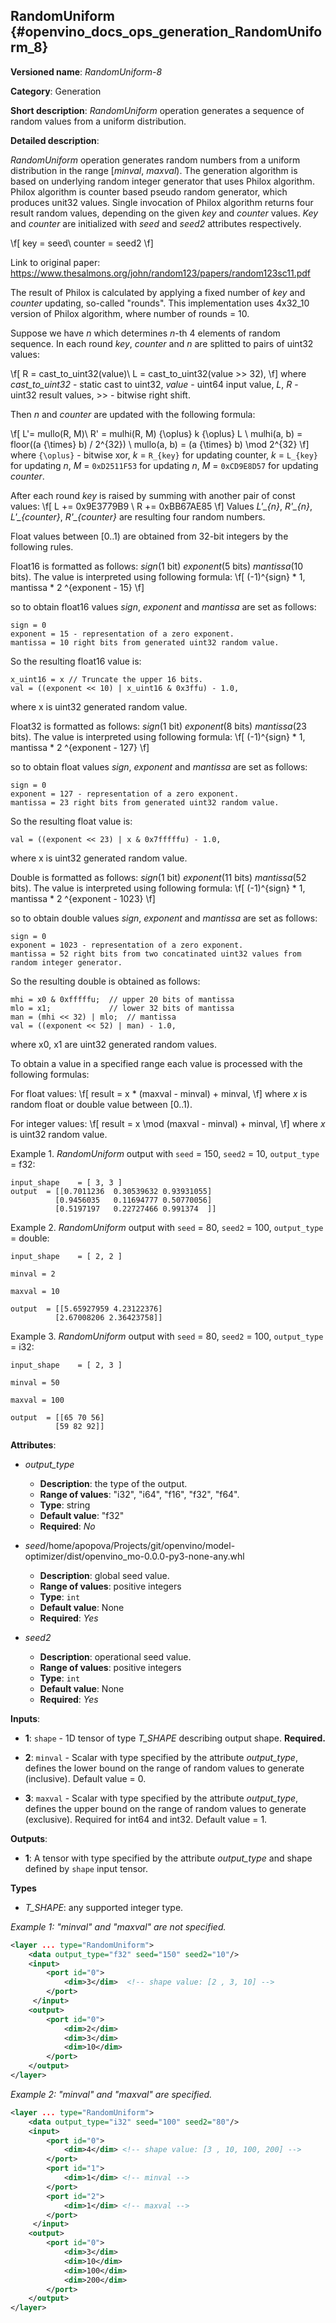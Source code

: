 ## RandomUniform <a name="RandomUniform"></a> {#openvino_docs_ops_generation_RandomUniform_8}

**Versioned name**: *RandomUniform-8*

**Category**: Generation

**Short description**: *RandomUniform* operation generates a sequence of random values from a uniform distribution.

**Detailed description**:

*RandomUniform* operation generates random numbers from a uniform distribution in the range [*minval*, *maxval*). The generation algorithm is based on underlying random integer generator that uses Philox algorithm. Philox algorithm is counter based pseudo random generator, which produces unit32 values. Single invocation of Philox algorithm returns four result random values, depending on the given *key* and *counter* values. *Key* and *counter* are initialized with *seed* and *seed2* attributes respectively.

\f[
key = seed\\
counter = seed2
\f]

Link to original paper: https://www.thesalmons.org/john/random123/papers/random123sc11.pdf

The result of Philox is calculated by applying a fixed number of *key* and *counter* updating, so-called "rounds". This implementation uses 4x32_10 version of Philox algorithm, where number of rounds = 10.

Suppose we have *n* which determines *n*-th 4 elements of random sequence.
In each round *key*, *counter* and *n* are splitted to pairs of uint32 values:

\f[
R = cast\_to\_uint32(value)\\
L = cast\_to\_uint32(value >> 32),
\f]
where *cast\_to\_uint32* - static cast to uint32, *value* - uint64 input value, *L*, *R* - uint32 result values, >> - bitwise right shift.

Then *n* and *counter* are updated with the following formula:

\f[
L'= mullo(R, M)\\
R' = mulhi(R, M) {\oplus} k {\oplus} L \\
mulhi(a, b) = floor((a {\times} b) / 2^{32}) \\
mullo(a, b) = (a {\times} b) \mod 2^{32}
\f]
where `{\oplus}` - bitwise xor, *k* = `R_{key}` for updating counter, *k* = `L_{key}` for updating *n*, *M* = `0xD2511F53` for updating *n*, *M* = `0xCD9E8D57` for updating *counter*.

After each round *key* is raised by summing with another pair of const values:
\f[
L += 0x9E3779B9 \\
R += 0xBB67AE85
\f]
Values *L'_{n}*, *R'_{n}*, *L'_{counter}*, *R'_{counter}* are resulting four random numbers.

Float values between [0..1) are obtained from 32-bit integers by the following rules.

Float16 is formatted as follows: *sign*(1 bit) *exponent*(5 bits) *mantissa*(10 bits). The value is interpreted using following formula:
\f[
(-1)^{sign} * 1, mantissa * 2 ^{exponent - 15}
\f]

so to obtain float16 values *sign*, *exponent* and *mantissa* are set as follows:
``` 
sign = 0
exponent = 15 - representation of a zero exponent.
mantissa = 10 right bits from generated uint32 random value.
``` 

So the resulting float16 value is:
``` 
x_uint16 = x // Truncate the upper 16 bits.
val = ((exponent << 10) | x_uint16 & 0x3ffu) - 1.0,
```
where x is uint32 generated random value.

Float32 is formatted as follows: *sign*(1 bit) *exponent*(8 bits) *mantissa*(23 bits). The value is interpreted using following formula:
\f[
(-1)^{sign} * 1, mantissa * 2 ^{exponent - 127}
\f]

so to obtain float values *sign*, *exponent* and *mantissa* are set as follows:
``` 
sign = 0
exponent = 127 - representation of a zero exponent.
mantissa = 23 right bits from generated uint32 random value.
``` 

So the resulting float value is:
``` 
val = ((exponent << 23) | x & 0x7fffffu) - 1.0,
```
where x is uint32 generated random value.

Double is formatted as follows: *sign*(1 bit) *exponent*(11 bits) *mantissa*(52 bits). The value is interpreted using following formula:
\f[
(-1)^{sign} * 1, mantissa * 2 ^{exponent - 1023}
\f]

so to obtain double values *sign*, *exponent* and *mantissa* are set as follows:
``` 
sign = 0
exponent = 1023 - representation of a zero exponent.
mantissa = 52 right bits from two concatinated uint32 values from random integer generator.
``` 

So the resulting double is obtained as follows:
``` 
mhi = x0 & 0xfffffu;  // upper 20 bits of mantissa
mlo = x1;             // lower 32 bits of mantissa
man = (mhi << 32) | mlo;  // mantissa
val = ((exponent << 52) | man) - 1.0,
```
where x0, x1 are uint32 generated random values.

To obtain a value in a specified range each value is processed with the following formulas:

For float values:
\f[
result = x * (maxval - minval) + minval,
\f]
where *x* is random float or double value between [0..1).

For integer values:
\f[
result = x \mod (maxval - minval) + minval,
\f]
where *x* is uint32 random value.


Example 1. *RandomUniform* output with `seed` = 150, `seed2` = 10, `output_type` = f32:

``` 
input_shape    = [ 3, 3 ]
output  = [[0.7011236  0.30539632 0.93931055]
          [0.9456035   0.11694777 0.50770056]
          [0.5197197   0.22727466 0.991374  ]]
```

Example 2. *RandomUniform* output with `seed` = 80, `seed2` = 100, `output_type` = double:

``` 
input_shape    = [ 2, 2 ]

minval = 2

maxval = 10

output  = [[5.65927959 4.23122376]
          [2.67008206 2.36423758]]
```

Example 3. *RandomUniform* output with `seed` = 80, `seed2` = 100, `output_type` = i32:

``` 
input_shape    = [ 2, 3 ]

minval = 50

maxval = 100

output  = [[65 70 56]
          [59 82 92]]
```

**Attributes**:

* *output_type*

    * **Description**: the type of the output.
    * **Range of values**: "i32", "i64", "f16", "f32", "f64".
    * **Type**: string
    * **Default value**: "f32"
    * **Required**: *No*

* *seed*/home/apopova/Projects/git/openvino/model-optimizer/dist/openvino_mo-0.0.0-py3-none-any.whl

    * **Description**: global seed value.
    * **Range of values**: positive integers
    * **Type**: `int`
    * **Default value**: None
    * **Required**: *Yes*

* *seed2*

    * **Description**: operational seed value.
    * **Range of values**: positive integers
    * **Type**: `int`
    * **Default value**: None
    * **Required**: *Yes*

**Inputs**:

*   **1**: `shape` - 1D tensor of type *T_SHAPE* describing output shape. **Required.**

*   **2**: `minval` - Scalar with type specified by the attribute *output_type*, defines the lower bound on the range of random values to generate (inclusive). Default value = 0.

*   **3**: `maxval` - Scalar with type specified by the attribute *output_type*, defines the upper bound on the range of random values to generate (exclusive). Required for int64 and int32. Default value = 1.


**Outputs**:

* **1**: A tensor with type specified by the attribute *output_type* and shape defined by `shape` input tensor.

**Types**

* *T_SHAPE*: any supported integer type.

*Example 1: "minval" and "maxval" are not specified.*

```xml
<layer ... type="RandomUniform">
    <data output_type="f32" seed="150" seed2="10"/>
    <input>
        <port id="0">
            <dim>3</dim>  <!-- shape value: [2 , 3, 10] -->
        </port>
     </input>
    <output>
        <port id="0">
            <dim>2</dim>
            <dim>3</dim>
            <dim>10</dim>
        </port>
    </output>
</layer>
```

*Example 2: "minval" and "maxval" are specified.*

```xml
<layer ... type="RandomUniform">
    <data output_type="i32" seed="100" seed2="80"/>
    <input>
        <port id="0">
            <dim>4</dim> <!-- shape value: [3 , 10, 100, 200] -->
        </port>
        <port id="1">
            <dim>1</dim> <!-- minval -->
        </port>
        <port id="2">
            <dim>1</dim> <!-- maxval -->
        </port>
     </input>
    <output>
        <port id="0">
            <dim>3</dim>
            <dim>10</dim>
            <dim>100</dim>
            <dim>200</dim>
        </port>
    </output>
</layer>
```

